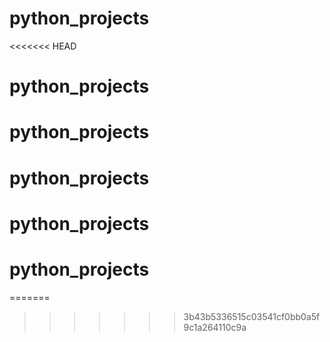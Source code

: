 # python_projects
<<<<<<< HEAD
# python_projects
# python_projects
# python_projects
# python_projects
# python_projects
=======
>>>>>>> 3b43b5336515c03541cf0bb0a5f9c1a264110c9a
